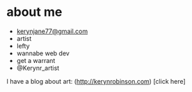 # about me
* kerynjane77@gmail.com
* artist
* lefty
* wannabe web dev
* get a warrant
* @Kerynr_artist

I have a blog about art: (http://kerynrobinson.com) [click here]
